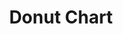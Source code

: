 ---
title: Donut Chart
position:
parameters:
  - name:
    content:
content_markdown:

left_code_blocks:
  - code_block: |-
      {
        "data1": [30],
        "data2": [120]
      }
    title: Input JSON
    language: json
  - code_block: |-
      chart.do('set title as my-donut')
    title: Config 1
    language: javascript

right_code_blocks:
  - code_block: |-
      {
          "data": {
              "columns": [
                  ["data1", 30],
                  ["data2", 120],
              ],
              "type" : "donut"
          },
          "donut": {
              "title": "my-donut"
          }
      }
    title: Output
    language: json
---